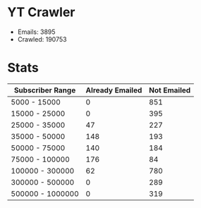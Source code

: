 # YT Crawler
- Emails: 3895
- Crawled: 190753

# Stats
| Subscriber Range  | Already Emailed | Not Emailed |
|-------|-------|-------|
| 5000 - 15000 | 0 | 851 |
| 15000 - 25000 | 0 | 395 |
| 25000 - 35000 | 47 | 227 |
| 35000 - 50000 | 148 | 193 |
| 50000 - 75000 | 140 | 184 |
| 75000 - 100000 | 176 | 84 |
| 100000 - 300000 | 62 | 780 |
| 300000 - 500000 | 0 | 289 |
| 500000 - 1000000 | 0 | 319 |
